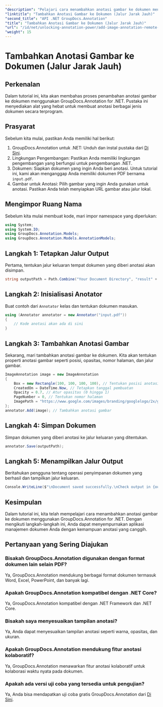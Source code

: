 ```yaml
---
"description": "Pelajari cara menambahkan anotasi gambar ke dokumen menggunakan GroupDocs.Annotation for .NET. Tingkatkan pengelolaan dokumen dengan kemampuan anotasi yang canggih."
"linktitle": "Tambahkan Anotasi Gambar ke Dokumen (Jalur Jarak Jauh)"
"second_title": "API .NET GroupDocs.Annotation"
"title": "Tambahkan Anotasi Gambar ke Dokumen (Jalur Jarak Jauh)"
"url": "/id/net/unlocking-annotation-power/add-image-annotation-remote-path/"
"weight": 15
---
```


# Tambahkan Anotasi Gambar ke Dokumen (Jalur Jarak Jauh)

## Perkenalan
Dalam tutorial ini, kita akan membahas proses penambahan anotasi gambar ke dokumen menggunakan GroupDocs.Annotation for .NET. Pustaka ini menyediakan alat yang hebat untuk membuat anotasi berbagai jenis dokumen secara terprogram.
## Prasyarat
Sebelum kita mulai, pastikan Anda memiliki hal berikut:
1. GroupDocs.Annotation untuk .NET: Unduh dan instal pustaka dari [Di Sini](https://releases.groupdocs.com/annotation/net/).
2. Lingkungan Pengembangan: Pastikan Anda memiliki lingkungan pengembangan yang berfungsi untuk pengembangan .NET.
3. Dokumen: Siapkan dokumen yang ingin Anda beri anotasi. Untuk tutorial ini, kami akan menganggap Anda memiliki dokumen PDF bernama `input.pdf`.
4. Gambar untuk Anotasi: Pilih gambar yang ingin Anda gunakan untuk anotasi. Pastikan Anda telah menyiapkan URL gambar atau jalur lokal.

## Mengimpor Ruang Nama
Sebelum kita mulai membuat kode, mari impor namespace yang diperlukan:
```csharp
using System;
using System.IO;
using GroupDocs.Annotation.Models;
using GroupDocs.Annotation.Models.AnnotationModels;
```
## Langkah 1: Tetapkan Jalur Output
Pertama, tentukan jalur keluaran tempat dokumen yang diberi anotasi akan disimpan.
```csharp
string outputPath = Path.Combine("Your Document Directory", "result" + Path.GetExtension("input.pdf"));
```
## Langkah 2: Inisialisasi Anotator
Buat contoh dari `Annotator` kelas dan tentukan dokumen masukan.
```csharp
using (Annotator annotator = new Annotator("input.pdf"))
{
    // Kode anotasi akan ada di sini
}
```
## Langkah 3: Tambahkan Anotasi Gambar
Sekarang, mari tambahkan anotasi gambar ke dokumen. Kita akan tentukan properti anotasi gambar seperti posisi, opasitas, nomor halaman, dan jalur gambar.
```csharp
ImageAnnotation image = new ImageAnnotation
{
    Box = new Rectangle(100, 100, 100, 100), // Tentukan posisi anotasi
    CreatedOn = DateTime.Now, // Tetapkan tanggal pembuatan
    Opacity = 0.7, // Atur opasitas (0 hingga 1)
    PageNumber = 0, // Tentukan nomor halaman
    ImagePath = "https://www.google.com/images/branding/googlelogo/2x/googlelogo_color_92x30dp.png" // Berikan URL gambar
};
annotator.Add(image); // Tambahkan anotasi gambar
```
## Langkah 4: Simpan Dokumen
Simpan dokumen yang diberi anotasi ke jalur keluaran yang ditentukan.
```csharp
annotator.Save(outputPath);
```
## Langkah 5: Menampilkan Jalur Output
Beritahukan pengguna tentang operasi penyimpanan dokumen yang berhasil dan tampilkan jalur keluaran.
```csharp
Console.WriteLine($"\nDocument saved successfully.\nCheck output in {outputPath}.");
```

## Kesimpulan
Dalam tutorial ini, kita telah mempelajari cara menambahkan anotasi gambar ke dokumen menggunakan GroupDocs.Annotation for .NET. Dengan mengikuti langkah-langkah ini, Anda dapat menyempurnakan aplikasi manajemen dokumen Anda dengan kemampuan anotasi yang canggih.
## Pertanyaan yang Sering Diajukan
### Bisakah GroupDocs.Annotation digunakan dengan format dokumen lain selain PDF?
Ya, GroupDocs.Annotation mendukung berbagai format dokumen termasuk Word, Excel, PowerPoint, dan banyak lagi.
### Apakah GroupDocs.Annotation kompatibel dengan .NET Core?
Ya, GroupDocs.Annotation kompatibel dengan .NET Framework dan .NET Core.
### Bisakah saya menyesuaikan tampilan anotasi?
Ya, Anda dapat menyesuaikan tampilan anotasi seperti warna, opasitas, dan ukuran.
### Apakah GroupDocs.Annotation mendukung fitur anotasi kolaboratif?
Ya, GroupDocs.Annotation menawarkan fitur anotasi kolaboratif untuk kolaborasi waktu nyata pada dokumen.
### Apakah ada versi uji coba yang tersedia untuk pengujian?
Ya, Anda bisa mendapatkan uji coba gratis GroupDocs.Annotation dari [Di Sini](https://releases.groupdocs.com/).